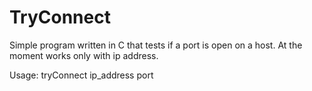 # TryConnect

Simple program written in C that tests if a port is open on a host.
At the moment works only with ip address.


Usage: tryConnect ip_address port